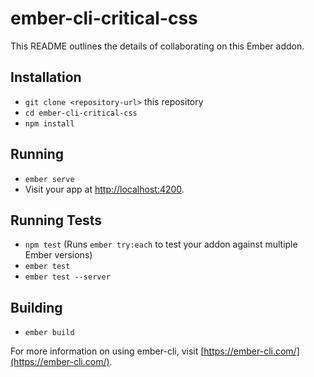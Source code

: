 # ember-cli-critical-css

This README outlines the details of collaborating on this Ember addon.

## Installation

* `git clone <repository-url>` this repository
* `cd ember-cli-critical-css`
* `npm install`

## Running

* `ember serve`
* Visit your app at [http://localhost:4200](http://localhost:4200).

## Running Tests

* `npm test` (Runs `ember try:each` to test your addon against multiple Ember versions)
* `ember test`
* `ember test --server`

## Building

* `ember build`

For more information on using ember-cli, visit [https://ember-cli.com/](https://ember-cli.com/).
